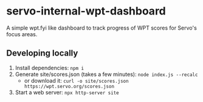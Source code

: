 # servo-internal-wpt-dashboard

A simple wpt.fyi like dashboard to track progress of WPT scores for Servo's focus areas.

## Developing locally

1. Install dependencies: `npm i`
2. Generate site/scores.json (takes a few minutes): `node index.js --recalc`
    * or download it: `curl -o site/scores.json https://wpt.servo.org/scores.json`
3. Start a web server: `npx http-server site`
